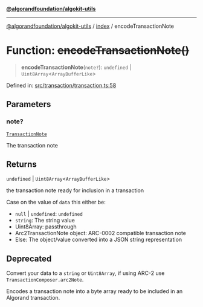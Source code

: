 [**@algorandfoundation/algokit-utils**](../../README.md)

***

[@algorandfoundation/algokit-utils](../../README.md) / [index](../README.md) / encodeTransactionNote

# Function: ~~encodeTransactionNote()~~

> **encodeTransactionNote**(`note?`): `undefined` \| `Uint8Array`\<`ArrayBufferLike`\>

Defined in: [src/transaction/transaction.ts:58](https://github.com/algorandfoundation/algokit-utils-ts/blob/main/src/transaction/transaction.ts#L58)

## Parameters

### note?

[`TransactionNote`](../../types/transaction/type-aliases/TransactionNote.md)

The transaction note

## Returns

`undefined` \| `Uint8Array`\<`ArrayBufferLike`\>

the transaction note ready for inclusion in a transaction

 Case on the value of `data` this either be:
  * `null` | `undefined`: `undefined`
  * `string`: The string value
  * Uint8Array: passthrough
  * Arc2TransactionNote object: ARC-0002 compatible transaction note
  * Else: The object/value converted into a JSON string representation

## Deprecated

Convert your data to a `string` or `Uint8Array`, if using ARC-2 use `TransactionComposer.arc2Note`.

Encodes a transaction note into a byte array ready to be included in an Algorand transaction.
